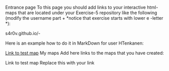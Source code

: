 Entrance page
To this page you should add links to your interactive html-maps that are located under your Exercise-5 repository like the following (modify the username part + *notice that exercise starts with lower e -letter *):

s4r0v.github.io/-

Here is an example how to do it in MarkDown for user HTenkanen:

[Link to test map](https://s4r0v.github.io/-/Heatmaps.html)
My maps
Add here links to the maps that you have created:

Link to test map
Replace this with your link
